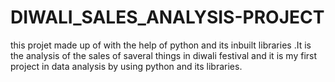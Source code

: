 # DIWALI_SALES_ANALYSIS-PROJECT
this projet made up of with the help of python and its inbuilt libraries .It is the analysis of the sales of saveral things in 
diwali festival and it is my first project in data analysis by using python and its libraries.

